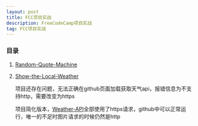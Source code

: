 ```yaml
---
layout: post
title: FCC项目实战
description: FreeCodeCamp项目实战
tag: FCC项目实战
---
```


### 目录

1. [Random-Quote-Machine](https://younguei.github.io/Random-Quote-Machine/)

2. [Show-the-Local-Weather](https://younguei.github.io/Show-the-Local-Weather/)          

   项目还存在问题，无法正确在github页面加载获取天气api，报错信息为不支持http，需要改变为https

   项目简化版本，[Weather-API](https://younguei.github.io/Weather-API/)全部使用了https请求，github中可以正常运行，唯一的不足时图片请求的时候仍然是http

   ​

